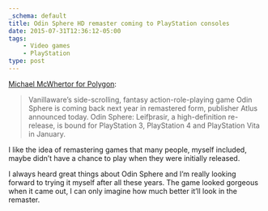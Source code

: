 ```yaml
---
_schema: default
title: Odin Sphere HD remaster coming to PlayStation consoles
date: 2015-07-31T12:36:12-05:00
tags:
    - Video games
    - PlayStation
type: post
---
```

[Michael McWhertor for Polygon](https://www.polygon.com/2015/7/20/9003985/odin-sphere-hd-playstation-4-ps3-vita-vanillaware-atlus):

> Vanillaware’s side-scrolling, fantasy action-role-playing game Odin Sphere is coming back next year in remastered form, publisher Atlus announced today. Odin Sphere: Leifþrasir, a high-definition re-release, is bound for PlayStation 3, PlayStation 4 and PlayStation Vita in January.

I like the idea of remastering games that many people, myself included, maybe didn’t have a chance to play when they were initially released.

I always heard great things about Odin Sphere and I’m really looking forward to trying it myself after all these years. The game looked gorgeous when it came out, I can only imagine how much better it’ll look in the remaster.